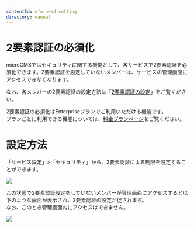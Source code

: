 ```yaml
---
contentId: mfa-need-setting
directory: manual
---
```


# 2要素認証の必須化

microCMSではセキュリティに関する機能として、各サービスで2要素認証を必須化できます。2要素認証を設定していないメンバーは、サービスの管理画面にアクセスできなくなります。  
  
なお、各メンバーの2要素認証の設定方法は「[2要素認証の設定](https://document.microcms.io/manual/mfa-setting)」をご覧ください。

2要素認証の必須化はEnterpriseプランでご利用いただける機能です。  
プランごとに利用できる機能については、[料金プランページ](https://microcms.io/pricing)をご覧ください。

設定方法
====

「サービス設定」>「セキュリティ」から、2要素認証による制限を設定することができます。  
  
![](https://images.microcms-assets.io/assets/d6af1616730544a596d299c20834f460/f8c720de0a5649429d3a2ae1b33f0dae/CleanShot%202023-08-16%20at%2011.22.59%402x.png)  
  
この状態で2要素認証設定をしていないメンバーが管理画面にアクセスすると以下のような画面が表示され、2要素認証の設定が促されます。  
なお、このとき管理画面内にアクセスはできません。  
  
![](https://images.microcms-assets.io/assets/d6af1616730544a596d299c20834f460/e4c30583fcb941a3a25e30e14d366b4e/CleanShot%202023-08-16%20at%2011.25.55%402x.png)